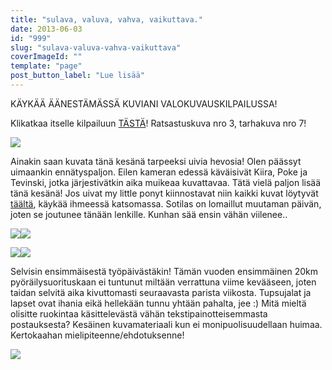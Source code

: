 ```yaml
---
title: "sulava, valuva, vahva, vaikuttava."
date: 2013-06-03
id: "999"
slug: "sulava-valuva-vahva-vaikuttava"
coverImageId: ""
template: "page"
post_button_label: "Lue lisää"
---
```


KÄYKÄÄ ÄÄNESTÄMÄSSÄ KUVIANI VALOKUVAUSKILPAILUSSA!

Klikatkaa itselle kilpailuun [TÄSTÄ](http://words-of-love-vw.blogspot.fi/2013/06/valokuvauskisa-aanesta.html)! Ratsastuskuva nro 3, tarhakuva nro 7!

[![](/images/Kiira+ja+Ojanrinteen+Pokemon.JPG)](http://2.bp.blogspot.com/-S6uzLslPIVg/UayQ_K2ii6I/AAAAAAAAF8E/7QPP10GxzEA/s1600/Kiira+ja+Ojanrinteen+Pokemon.JPG)

Ainakin saan kuvata tänä kesänä tarpeeksi uivia hevosia! Olen päässyt uimaankin ennätyspaljon. Eilen kameran edessä käväisivät Kiira, Poke ja Tevinski, jotka järjestivätkin aika muikeaa kuvattavaa. Tätä vielä paljon lisää tänä kesänä! Jos uivat my little ponyt kiinnostavat niin kaikki kuvat löytyvät [täältä](http://maisaw.otukset.fi/kuvat/2013/2.6.+Hevosten+uittoa/), käykää ihmeessä katsomassa. Sotilas on lomaillut muutaman päivän, joten se joutunee tänään lenkille. Kunhan sää ensin vähän viilenee..

[![](/images/Ojanrinteen+Pokemon+%25281%2529.JPG)](http://1.bp.blogspot.com/-oWcyQR43K5s/UayRASJYBZI/AAAAAAAAF8Y/v9uENI1BZhY/s1600/Ojanrinteen+Pokemon+%25281%2529.JPG)[![](/images/Kiira+%25281%2529.JPG)](http://2.bp.blogspot.com/-rSMNW2JxO-E/UayQ-4JApQI/AAAAAAAAF8A/DP01-WX4CcA/s1600/Kiira+%25281%2529.JPG)

[![](/images/Kiira+%25288%2529.JPG)](http://4.bp.blogspot.com/-f_WTCvz7Tzk/UayQ_KJ4uWI/AAAAAAAAF8I/BCrXOjejuWw/s1600/Kiira+%25288%2529.JPG)[![](/images/Tevinski+%25283%2529.JPG)](http://3.bp.blogspot.com/-Wk-67PYglgc/UayRAk_5ITI/AAAAAAAAF8c/GRb6LpKCGFs/s1600/Tevinski+%25283%2529.JPG)

Selvisin ensimmäisestä työpäivästäkin! Tämän vuoden ensimmäinen 20km pyöräilysuorituskaan ei tuntunut miltään verrattuna viime kevääseen, joten taidan selvitä aika kivuttomasti seuraavasta parista viikosta. Tupsujalat ja lapset ovat ihania eikä hellekään tunnu yhtään pahalta, jee :) Mitä mieltä olisitte ruokintaa käsittelevästä vähän tekstipainotteisemmasta postauksesta? Kesäinen kuvamateriaali kun ei monipuolisuudellaan huimaa. Kertokaahan mielipiteenne/ehdotuksenne!

[![](/images/ak.jpg)](http://2.bp.blogspot.com/-apVg3BEHAog/UayVP8RFg5I/AAAAAAAAF8w/w-b907LJu1U/s1600/ak.jpg)
